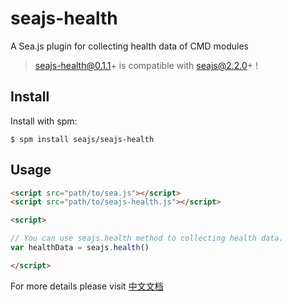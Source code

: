 seajs-health
============

A Sea.js plugin for collecting health data of CMD modules


> seajs-health@0.1.1+ is compatible with seajs@2.2.0+ !



Install
-------

Install with spm:

    $ spm install seajs/seajs-health


Usage
-----

```html
<script src="path/to/sea.js"></script>
<script src="path/to/seajs-health.js"></script>

<script>

// You can use seajs.health method to collecting health data.
var healthData = seajs.health()

</script>
```

For more details please visit [中文文档](https://github.com/seajs/seajs-health/issues/2)
